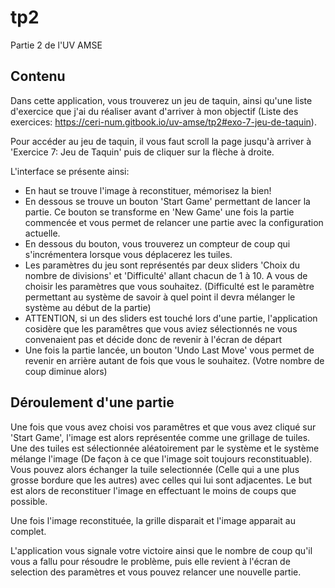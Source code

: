 # tp2
Partie 2 de l'UV AMSE

## Contenu
Dans cette application, vous trouverez un jeu de taquin, ainsi qu'une liste d'exercice que j'ai du réaliser avant d'arriver à mon objectif (Liste des exercices: https://ceri-num.gitbook.io/uv-amse/tp2#exo-7-jeu-de-taquin).

Pour accéder au jeu de taquin, il vous faut scroll la page jusqu'à arriver à 'Exercice 7: Jeu de Taquin' puis de cliquer sur la flèche à droite.

L'interface se présente ainsi:
- En haut se trouve l'image à reconstituer, mémorisez la bien!
- En dessous se trouve un bouton 'Start Game' permettant de lancer la partie. Ce bouton se transforme en 'New Game' une fois la partie commencée et vous permet de relancer une partie avec la configuration actuelle.
- En dessous du bouton, vous trouverez un compteur de coup qui s'incrémentera lorsque vous déplacerez les tuiles.
- Les paramètres du jeu sont représentés par deux sliders 'Choix du nombre de divisions' et 'Difficulté' allant chacun de 1 à 10. A vous de choisir les paramètres que vous souhaitez. (Difficulté est le paramètre permettant au système de savoir à quel point il devra mélanger le système au début de la partie)
- ATTENTION, si un des sliders est touché lors d'une partie, l'application cosidère que les paramêtres que vous aviez sélectionnés ne vous convenaient pas et décide donc de revenir à l'écran de départ
- Une fois la partie lancée, un bouton 'Undo Last Move' vous permet de revenir en arrière autant de fois que vous le souhaitez. (Votre nombre de coup diminue alors)

## Déroulement d'une partie
Une fois que vous avez choisi vos paramêtres et que vous avez cliqué sur 'Start Game', l'image est alors représentée comme une grillage de tuiles. 
Une des tuiles est sélectionnée aléatoirement par le système et le système mélange l'image (De façon à ce que l'image soit toujours reconstituable).
Vous pouvez alors échanger la tuile selectionnée (Celle qui a une plus grosse bordure que les autres) avec celles qui lui sont adjacentes.
Le but est alors de reconstituer l'image en effectuant le moins de coups que possible.

Une fois l'image reconstituée, la grille disparait et l'image apparait au complet.

L'application vous signale votre victoire ainsi que le nombre de coup qu'il vous a fallu pour résoudre le problème, puis elle revient à l'écran de selection des paramètres et vous pouvez relancer une nouvelle partie.





